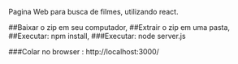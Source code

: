 Pagina Web para busca de filmes, utilizando react.

##Baixar o zip em seu computador,
##Extrair o zip em uma pasta,
##Executar: npm install,
###Executar: node server.js

###Colar no browser : http://localhost:3000/